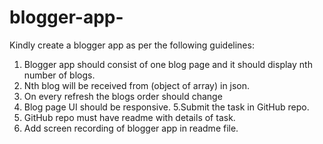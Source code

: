 # blogger-app-
Kindly create a blogger app as per the following guidelines:
1. Blogger app should consist of one blog page and it should display nth number of blogs.
2. Nth blog will be received from (object of array) in json.
3. On every refresh the blogs order should change
4. Blog page UI should be responsive.
5.Submit the task in GitHub repo.
6. GitHub repo must have readme with details of task.
7. Add screen recording of blogger app in readme file.
